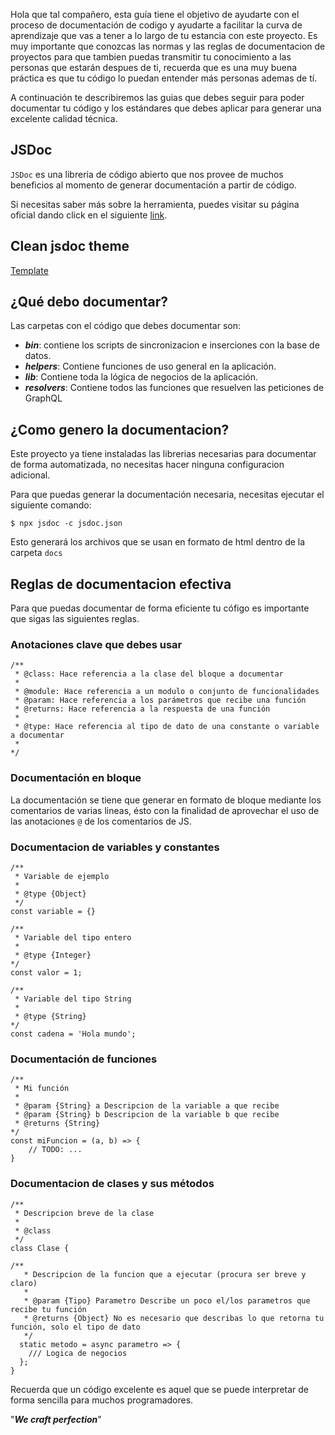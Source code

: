 Hola que tal compañero, esta guía tiene el objetivo de ayudarte con el proceso de documentación de codigo y ayudarte a facilitar la curva de aprendizaje que vas a tener a lo largo de tu estancia con este proyecto. Es muy importante que conozcas las normas y las reglas de documentacion de proyectos para que tambien puedas transmitir tu conocimiento a las personas que estarán despues de ti, recuerda que es una muy buena práctica es que tu código lo puedan entender más personas ademas de tí.

A continuación te describiremos las guias que debes seguir para poder documentar tu código y los estándares que debes aplicar para generar una excelente calidad técnica.

## JSDoc
`JSDoc` es una libreria de código abierto que nos provee de muchos beneficios al momento de generar documentación a partir de código. 

Si necesitas saber más sobre la herramienta, puedes visitar su página oficial dando click en el siguiente [link](https://jsdoc.app/).

## Clean jsdoc theme

[Template](https://github.com/ankitskvmdam/clean-jsdoc-theme)


## ¿Qué debo documentar?
Las carpetas con el código que debes documentar son:

- ***bin***: contiene los scripts de sincronizacion e inserciones con la base de datos.
- ***helpers***: Contiene funciones de uso general en la aplicación.
- ***lib***: Contiene toda la lógica de negocios de la aplicación.
- ***resolvers***: Contiene todos las funciones que resuelven las peticiones de GraphQL

## ¿Como genero la documentacion?
Este proyecto ya tiene instaladas las librerias necesarias para documentar de forma automatizada, no necesitas hacer ninguna configuracion adicional.

Para que puedas generar la documentación necesaria, necesitas ejecutar el siguiente comando: 
```npm
$ npx jsdoc -c jsdoc.json
```
Esto generará los archivos que se usan en formato de html dentro de la carpeta `docs`

## Reglas de documentacion efectiva
Para que puedas documentar de forma eficiente tu cófigo es importante que sigas las siguientes reglas.

### Anotaciones clave que debes usar
```JS
/**
 * @class: Hace referencia a la clase del bloque a documentar
 *
 * @module: Hace referencia a un modulo o conjunto de funcionalidades
 * @param: Hace referencia a los parámetros que recibe una función
 * @returns: Hace referencia a la respuesta de una función
 * 
 * @type: Hace referencia al tipo de dato de una constante o variable a documentar
 * 
*/
```

### Documentación en bloque
La documentación se tiene que generar en formato de bloque mediante los comentarios de varias lineas, ésto con la finalidad de aprovechar el uso de las anotaciones `@` de los comentarios de JS.

### Documentacion de variables y constantes
```JS
/**
 * Variable de ejemplo 
 * 
 * @type {Object}
 */
const variable = {}

/**
 * Variable del tipo entero
 * 
 * @type {Integer}
*/
const valor = 1;

/**
 * Variable del tipo String
 * 
 * @type {String}
*/
const cadena = 'Hola mundo';
```

### Documentación de funciones
```JS
/**
 * Mi función
 * 
 * @param {String} a Descripcion de la variable a que recibe
 * @param {String} b Descripcion de la variable b que recibe
 * @returns {String}
*/
const miFuncion = (a, b) => {
    // TODO: ...
}
```

### Documentacion de clases y sus métodos
```JS
/**
 * Descripcion breve de la clase
 * 
 * @class
 */
class Clase {

/**
   * Descripcion de la funcion que a ejecutar (procura ser breve y claro)
   * 
   * @param {Tipo} Parametro Describe un poco el/los parametros que recibe tu función
   * @returns {Object} No es necesario que describas lo que retorna tu función, solo el tipo de dato
   */ 
  static metodo = async parametro => {
    /// Logica de negocios
  };    
}
```

Recuerda que un código excelente es aquel que se puede interpretar de forma sencilla para muchos programadores.

"***We craft perfection***"
